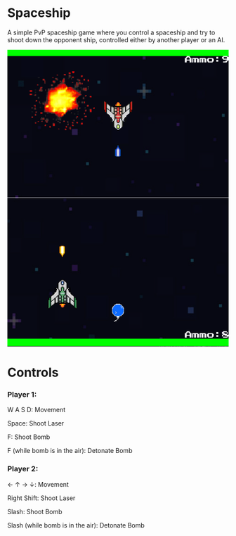 # Spaceship
A simple PvP spaceship game where you control a spaceship and try to shoot down the opponent ship, controlled either by another player or an AI.

![Gameplay Screenshot](assets/screenshots/gameplay.png)

# Controls 
### Player 1:
W A S D: Movement

Space: Shoot Laser

F: Shoot Bomb

F (while bomb is in the air): Detonate Bomb

### Player 2:
← ↑ → ↓: Movement

Right Shift: Shoot Laser

Slash: Shoot Bomb

Slash (while bomb is in the air): Detonate Bomb

